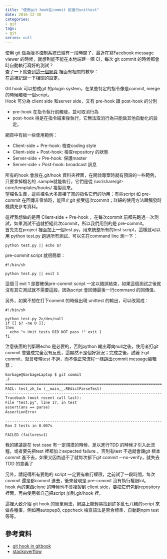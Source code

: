 ```yaml
---
title: "使用git hook在commit 前進行unittest"
date: 2016-12-30
categories:
- git
tags:
- git
series: null
---
```


使用 git 做為版本控制系統已經有一段時間了，最近在寫Facebook message viewer 的時候，就想到能不能在本地端建一個 CI，每次 git commit 的時候都會時自動執行寫好的測試？  
查了一下就查到[這一個網頁](https://www.atlassian.com/continuous-delivery/git-hooks-continuous-integration) 裡面有相關的教學：  
在這裡記錄一下相關的設定。  
<!--more-->

Git hook 可以想成git 的plugin system，在某些特定的指令像是commit, merge的時候觸發一個script。  
Hook 可分為 client side 和server side，又有 pre-hook 跟 post-hook 的分別

* pre-hook 在指令執行前觸發，並可取消行為  
* post-hook 得是在指令結束後執行，它無法取消行為只能做其他自動化的設定。  

網頁中有給一些使用範例：  

* Client-side + Pre-hook: 檢查coding style  
* Client-side + Post-hook: 檢查repository 的狀態  
* Server-side + Pre-hook: 保護master  
* Server-side + Post-hook: broadcast 訊息  

所有的hook 會放在.git/hook 資料夾裡面，在開啟專案時就有預設的一些範例，只要拿掉檔名的 .sample就能執行，它們是從 /usr/share/git-core/templates/hooks/ 複製而來。  
望檔名生義，這些檔名大多直接了當的指名它們的功用；有些script 如 pre-commit 在回傳非零值時，能阻止git 接受這次commit；詳細的使用方法跟觸發時機請見參考資料。  

這裡我想做的是用 Client-side + Pre-hook ，在每次commit 前都先跑過一次測試，如果測試不過就拒絕此次commit，所以我們用到的是 pre-commit。  
首先先在project 裡面加上一個test.py，用來統整所有的test script，這樣就可以用 python test.py 跑過所有測試，可以先在command line 測一下：  
```shell
python test.py || echo $?
```
pre-commit script 就很簡單：  
```shell
#!/bin/sh

python test.py || exit 1
```
這個 || exit 1 是要確保pre-commit script 一定以錯誤結束，如果這個測試之後就沒有其它測試就不需要這段，因為script 會回傳最後一行command 的回傳值。  

另外，如果不想在打下commit 的時候出現 unittest 的輸出，可以改寫成：  
```shell
#!/bin/sh

python test.py 2>/dev/null
if [[ $? -ne 0 ]];
then
  echo "> Unit tests DID NOT pass !" exit 1
fi
```

注意後面的判斷跟echo 是必要的，否則python 輸出導向null之後，使用者打git commit 會變成完全沒有反應，這顯然不是個好狀況；完成之後，試著下git commit，就會發現test 不過，而不像正常流程一樣跳出commit message編輯器：  
```txt
Garbage@GarbageLaptop $ git commit
.F
======================================================================
FAIL: test_zh_tw (__main__.REdictParseTest)
----------------------------------------------------------------------
Traceback (most recent call last):
File "test.py", line 17, in test
assert(ans == parse)
AssertionError

----------------------------------------------------------------------
Ran 2 tests in 0.007s

FAILED (failures=1)
```

我的建議是在 test case 有一定規摸的時候，足以進行TDD 的時候才引入此流程，或者要先把test 裡都加上expected failure ，否則有test 不過就會讓git 根本commit 進不去，如果又因為過不了就每次都下git commit --no-verify，就失去TDD 的意義了  

另外，請記得所有要跑的 script 一定要有執行權限，之前試了一段時間，每次commit 還是都commit 進去，後來發現是 pre-commit 沒有執行權限lol。  
hook 內的東西clone 的時候也不會複製到 client side，要把它們包到repository 裡面，再由使用者自己把script 加到.git/hook 裡。  

這裡大致介紹 git hook 的簡單用法，網路上能輕易找到許多亂七八糟的script 來做各種事，例如用autopep8, cppcheck 檢查語法是否合標準，自動跑npm test 等等。  

## 參考資料  
* [git hook in gitbook](https://git-scm.com/book/en/v2/Customizing-Git-Git-Hooks)  
* [stackoverflow](http://stackoverflow.com/questions/2087216/commit-in-git-only-if-tests-pass)